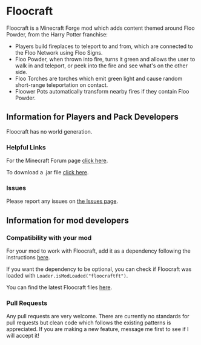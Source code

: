 # Floocraft
Floocraft is a Minecraft Forge mod which adds content themed around Floo Powder, from the Harry Potter franchise:
* Players build fireplaces to teleport to and from, which are connected to the Floo Network using Floo Signs.
* Floo Powder, when thrown into fire, turns it green and allows the user to walk in and teleport, or peek into the fire and see what's on the other side.
* Floo Torches are torches which emit green light and cause random short-range teleportation on contact.
* Floower Pots automatically transform nearby fires if they contain Floo Powder.

## Information for Players and Pack Developers
Floocraft has no world generation.

### Helpful Links
For the Minecraft Forum page [click here](http://www.minecraftforum.net/forums/mapping-and-modding/minecraft-mods/2225329-floocraft-teleport-like-harry-potter-last-update-8).

To download a .jar file [click here](https://minecraft.curseforge.com/projects/floocraft/files).
### Issues
Please report any issues on [the Issues page](https://github.com/fredtargaryen/Floocraft/issues).

## Information for mod developers
### Compatibility with your mod
For your mod to work with Floocraft, add it as a dependency following the instructions [here](https://github.com/MinecraftForge/ForgeGradle/wiki/Dependencies).

If you want the dependency to be optional, you can check if Floocraft was loaded with `Loader.isModLoaded("floocraftft")`.

You can find the latest Floocraft files [here](https://minecraft.curseforge.com/projects/floocraft/files).

### Pull Requests
Any pull requests are very welcome. There are currently no standards for pull requests but clean code which
follows the existing patterns is appreciated. If you are making a new feature, message me first to see
if I will accept it!